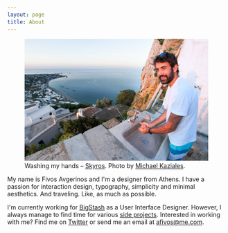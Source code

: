 ```yaml
---
layout: page
title: About
---
```

<figure>
    <img src="/images/2015/06/IMG_1327_AWA.jpg" class="imgbleed">
    <figcaption>Washing my hands – <a href="http://www.greece.com/destinations/Sporades/Skyros/">Skyros</a>. Photo by <a href="https://500px.com/mickaz">Michael Kaziales</a>.</figcaption>
</figure>

My name is Fivos Avgerinos and I'm a designer from Athens. I have a passion for interaction design, typography, simplicity and minimal aesthetics. And traveling. Like, as much as possible.

I'm currently working for [BigStash](http://bigstash.co/ "BigStash") as a User Interface Designer. However, I always manage to find time for various [side projects](http://dribbble.com/afivos "Fivos Avgerinos on Dribbble"). Interested in working with me? Find me on [Twitter](http://twitter.com/afivos "Fivos Avgerinos on Twitter") or send me an email at afivos@me.com.